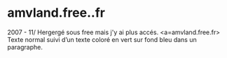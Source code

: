 # amvland.free..fr
2007 - 11/
Hergergé sous free mais j'y ai plus accés. 
<span class="bg-info text-success"><a=amvland.free.fr> </span>
Texte normal suivi d’un <span class="bg-info text-success">texte coloré en vert sur fond bleu</span> dans un paragraphe.